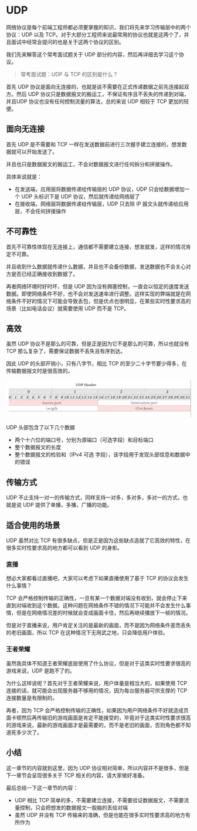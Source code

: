 UDP
===

网络协议是每个前端工程师都必须要掌握的知识，我们将先来学习传输层中的两个协议：UDP 以及 TCP。对于大部分工程师来说最常用的协议也就是这两个了，并且面试中经常会提问的也是关于这两个协议的区别。

我们先来解答这个常考面试题关于 UDP 部分的内容，然后再详细去学习这个协议。

> 常考面试题：UDP 与 TCP 的区别是什么？

首先 UDP 协议是面向无连接的，也就是说不需要在正式传递数据之前先连接起双方。然后 UDP 协议只是数据报文的搬运工，不保证有序且不丢失的传递到对端，并且UDP 协议也没有任何控制流量的算法，总的来说 UDP 相较于 TCP 更加的轻便。

面向无连接
-----

首先 UDP 是不需要和 TCP 一样在发送数据前进行三次握手建立连接的，想发数据就可以开始发送了。

并且也只是数据报文的搬运工，不会对数据报文进行任何拆分和拼接操作。

具体来说就是：

*   在发送端，应用层将数据传递给传输层的 UDP 协议，UDP 只会给数据增加一个 UDP 头标识下是 UDP 协议，然后就传递给网络层了
*   在接收端，网络层将数据传递给传输层，UDP 只去除 IP 报文头就传递给应用层，不会任何拼接操作

不可靠性
----

首先不可靠性体现在无连接上，通信都不需要建立连接，想发就发，这样的情况肯定不可靠。

并且收到什么数据就传递什么数据，并且也不会备份数据，发送数据也不会关心对方是否已经正确接收到数据了。

再者网络环境时好时坏，但是 UDP 因为没有拥塞控制，一直会以恒定的速度发送数据。即使网络条件不好，也不会对发送速率进行调整。这样实现的弊端就是在网络条件不好的情况下可能会导致丢包，但是优点也很明显，在某些实时性要求高的场景（比如电话会议）就需要使用 UDP 而不是 TCP。

高效
--

虽然 UDP 协议不是那么的可靠，但是正是因为它不是那么的可靠，所以也就没有 TCP 那么复杂了，需要保证数据不丢失且有序到达。

因此 UDP 的头部开销小，只有八字节，相比 TCP 的至少二十字节要少得多，在传输数据报文时是很高效的。

![](./25-UDP_files/163195b245ceb89c)

UDP 头部包含了以下几个数据

*   两个十六位的端口号，分别为源端口（可选字段）和目标端口
*   整个数据报文的长度
*   整个数据报文的检验和（IPv4 可选 字段），该字段用于发现头部信息和数据中的错误

传输方式
----

UDP 不止支持一对一的传输方式，同样支持一对多，多对多，多对一的方式，也就是说 UDP 提供了单播，多播，广播的功能。

适合使用的场景
-------

UDP 虽然对比 TCP 有很多缺点，但是正是因为这些缺点造就了它高效的特性，在很多实时性要求高的地方都可以看到 UDP 的身影。

### 直播

想必大家都看过直播吧，大家可以考虑下如果直播使用了基于 TCP 的协议会发生什么事情？

TCP 会严格控制传输的正确性，一旦有某一个数据对端没有收到，就会停止下来直到对端收到这个数据。这种问题在网络条件不错的情况下可能并不会发生什么事情，但是在网络情况差的时候就会变成画面卡住，然后再继续播放下一帧的情况。

但是对于直播来说，用户肯定关注的是最新的画面，而不是因为网络条件差而丢失的老旧画面，所以 TCP 在这种情况下无用武之地，只会降低用户体验。

### 王者荣耀

虽然我具体不知道王者荣耀底层使用了什么协议，但是对于这类实时性要求很高的游戏来说，UDP 是跑不了的。

为什么这样说呢？首先对于王者荣耀来说，用户体量是相当大的，如果使用 TCP 连接的话，就可能会出现服务器不够用的情况，因为每台服务器可供支撑的 TCP 连接数量是有限制的。

再者，因为 TCP 会严格控制传输的正确性，如果因为用户网络条件不好就造成页面卡顿然后再传输旧的游戏画面是肯定不能接受的，毕竟对于这类实时性要求很高的游戏来说，最新的游戏画面才是最需要的，而不是老旧的画面，否则角色都不知道死多少次了。

小结
--

这一章节的内容就到这里，因为 UDP 协议相对简单，所以内容并不是很多，但是下一章节会呈现很多关于 TCP 相关的内容，请大家做好准备。

最后总结一下这一章节的内容：

*   UDP 相比 TCP 简单的多，不需要建立连接，不需要验证数据报文，不需要流量控制，只会把想发的数据报文一股脑的丢给对端
*   虽然 UDP 并没有 TCP 传输来的准确，但是也能在很多实时性要求高的地方有所作为